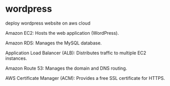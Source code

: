 # wordpress
deploy wordpress website on aws cloud

Amazon EC2: Hosts the web application (WordPress). 

Amazon RDS: Manages the MySQL database.

Application Load Balancer (ALB): Distributes traffic to multiple EC2 instances.

Amazon Route 53: Manages the domain and DNS routing.

AWS Certificate Manager (ACM): Provides a free SSL certificate for HTTPS.

